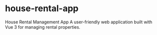# house-rental-app
House Rental Management App A user-friendly web application built with Vue 3 for managing rental properties. 
